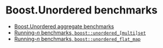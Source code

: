 # Boost.Unordered benchmarks

* [Boost.Unordered aggregate benchmarks](https://github.com/boostorg/boost_unordered_benchmarks/tree/boost_unordered_aggregate)
* [Running-_n_ benchmarks, `boost::unordered_[multi]set`](https://github.com/boostorg/boost_unordered_benchmarks/tree/boost_unordered_set)
* [Running-_n_ benchmarks, `boost::unordered_flat_map`](https://github.com/boostorg/boost_unordered_benchmarks/tree/boost_unordered_flat_map)
